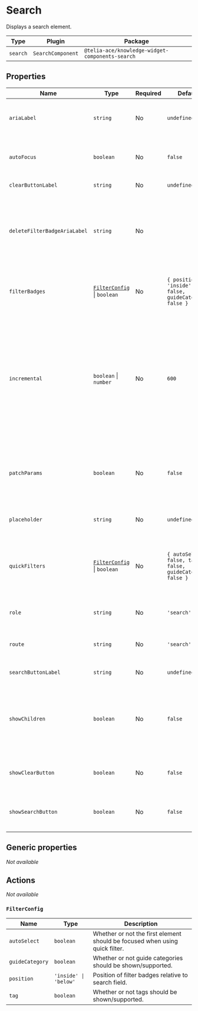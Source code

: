 # Search

Displays a search element.

| Type     | Plugin            | Package                                         |
| -------- | ----------------- | ----------------------------------------------- |
| `search` | `SearchComponent` | `@telia-ace/knowledge-widget-components-search` |

## Properties

| Name                         | Type                                         | Required | Default                                                    | Description                                                                                                                                                                            |
| ---------------------------- | -------------------------------------------- | -------- | ---------------------------------------------------------- | -------------------------------------------------------------------------------------------------------------------------------------------------------------------------------------- |
| `ariaLabel`                  | `string`                                     | No       | `undefined`                                                | Label applied to the input arialabel HTML attribute.                                                                                                                                   |
| `autoFocus`                  | `boolean`                                    | No       | `false`                                                    | Whether or not the search input should focus on render.                                                                                                                                |
| `clearButtonLabel`           | `string`                                     | No       | `undefined`                                                | Label for the reset button.                                                                                                                                                            |
| `deleteFilterBadgeAriaLabel` | `string`                                     | No       | ` `                                                        | Aria-label for the delete button on filter badges. Accepts `{{item}}` which will be replaced with the badge title.                                                                     |
| `filterBadges`               | [`FilterConfig`](#filterconfig) \| `boolean` | No       | `{ position: 'inside', tag: false, guideCategory: false }` | Whether or not to display the current tag and/or guide category.                                                                                                                       |
| `incremental`                | `boolean` \| `number`                        | No       | `600`                                                      | Whether or not the search should happen incrementally as you type. If a number is specified, incremental will be true and the number specifies the length of the search delay (in ms). |
| `patchParams`                | `boolean`                                    | No       | `false`                                                    | Whether or not the search should keep other route parameters when searching.                                                                                                           |
| `placeholder`                | `string`                                     | No       | `undefined`                                                | Placeholder text for the input element.                                                                                                                                                |
| `quickFilters`               | [`FilterConfig`](#filterconfig) \| `boolean` | No       | `{ autoSelect: false, tag: false, guideCategory: false }`  | Whether or not to allow selecting of tag and/or guide category by typing '#' / '@'.                                                                                                    |
| `role`                       | `string`                                     | No       | `'search'`                                                 | The `role` attribute for the input element.                                                                                                                                            |
| `route`                      | `string`                                     | No       | `'search'`                                                 | Route name for generating links.                                                                                                                                                       |
| `searchButtonLabel`          | `string`                                     | No       | `undefined`                                                | Label for the search button.                                                                                                                                                           |
| `showChildren`               | `boolean`                                    | No       | `false`                                                    | Whether or not children should be rendered. Can only be rendered when clear button is not visible.                                                                                     |
| `showClearButton`            | `boolean`                                    | No       | `false`                                                    | Whether or not a reset button should be displayed.                                                                                                                                     |
| `showSearchButton`           | `boolean`                                    | No       | `false`                                                    | Whether or not a search button should be displayed.                                                                                                                                    |

## Generic properties

_Not available_

## Actions

_Not available_

### `FilterConfig`

| Name            | Type                  | Description                                                                 |
| --------------- | --------------------- | --------------------------------------------------------------------------- |
| `autoSelect`    | `boolean`             | Whether or not the first element should be focused when using quick filter. |
| `guideCategory` | `boolean`             | Whether or not guide categories should be shown/supported.                  |
| `position`      | `'inside' \| 'below'` | Position of filter badges relative to search field.                         |
| `tag`           | `boolean`             | Whether or not tags should be shown/supported.                              |
